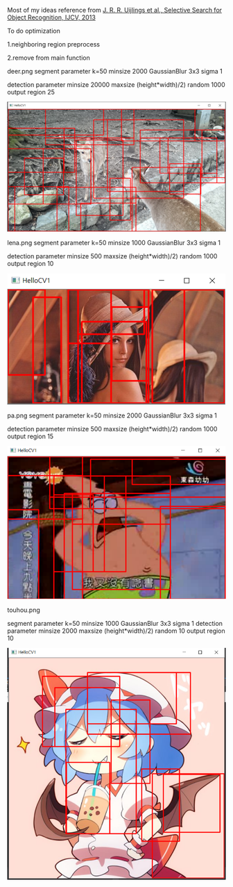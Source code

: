 Most of my ideas reference from [J. R. R. Uijlings et al., Selective Search for Object Recognition, IJCV, 2013](https://ivi.fnwi.uva.nl/isis/publications/bibtexbrowser.php?key=UijlingsIJCV2013&bib=all.bib)



To do optimization


1.neighboring region preprocess


2.remove from main function


deer.png
segment parameter
k=50
minsize 2000
GaussianBlur 3x3 sigma 1

detection parameter
minsize 20000
maxsize (height*width)/2)
random 1000
output region 25


![image](https://github.com/ga544523/image-detection/blob/master/detection1.PNG?raw=true)


lena.png
segment parameter
k=50
minsize 1000
GaussianBlur 3x3 sigma 1


detection parameter
minsize 500
maxsize (height*width)/2)
random 1000
output region 10


![image](https://github.com/ga544523/image-detection/blob/master/detection2.PNG?raw=true)


pa.png
segment parameter
k=50
minsize 2000
GaussianBlur 3x3 sigma 1



detection parameter
minsize 500
maxsize (height*width)/2)
random 1000
output region 15


![image](https://github.com/ga544523/image-detection/blob/master/detection3.PNG?raw=true)

touhou.png

segment parameter k=50 minsize 1000 GaussianBlur 3x3 sigma 1
detection parameter 
minsize 2000 
maxsize (height*width)/2)
random 10 
output region 10


![image](https://github.com/ga544523/image-detection/blob/master/detection4.PNG?raw=true)
